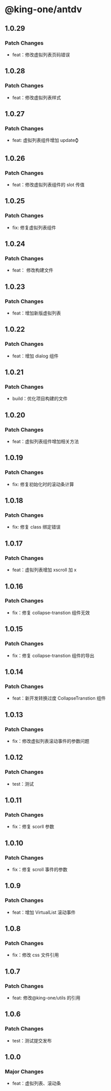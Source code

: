 # @king-one/antdv

## 1.0.29

### Patch Changes

- feat：修改虚拟列表页码错误

## 1.0.28

### Patch Changes

- feat：修改虚拟列表样式

## 1.0.27

### Patch Changes

- feat: 虚拟列表组件增加 update⌚️

## 1.0.26

### Patch Changes

- feat：修改虚拟列表组件的 slot 传值

## 1.0.25

### Patch Changes

- fix: 修复虚拟列表组件

## 1.0.24

### Patch Changes

- feat： 修改构建文件

## 1.0.23

### Patch Changes

- feat：增加新版虚拟列表

## 1.0.22

### Patch Changes

- feat：增加 dialog 组件

## 1.0.21

### Patch Changes

- build：优化项目构建的文件

## 1.0.20

### Patch Changes

- feat：虚拟列表组件增加相关方法

## 1.0.19

### Patch Changes

- fix: 修复初始化时的滚动条计算

## 1.0.18

### Patch Changes

- fix: 修复 class 绑定错误

## 1.0.17

### Patch Changes

- feat：虚拟列表增加 xscroll 加 x

## 1.0.16

### Patch Changes

- fix：修复 collapse-transtion 组件无效

## 1.0.15

### Patch Changes

- fix：修复 collapse-transtion 组件的导出

## 1.0.14

### Patch Changes

- feat：新开发转换过度 CollapseTranstion 组件

## 1.0.13

### Patch Changes

- fix：修改虚拟列表滚动事件的参数问题

## 1.0.12

### Patch Changes

- test：测试

## 1.0.11

### Patch Changes

- fix：修复 scorll 参数

## 1.0.10

### Patch Changes

- fix：修复 scroll 事件的参数

## 1.0.9

### Patch Changes

- feat：增加 VirtualList 滚动事件

## 1.0.8

### Patch Changes

- fix：修改 css 文件引用

## 1.0.7

### Patch Changes

- feat: 修改@king-one/utils 的引用

## 1.0.6

### Patch Changes

- test：测试提交发布

## 1.0.0

### Major Changes

- feat：虚拟列表、滚动条
